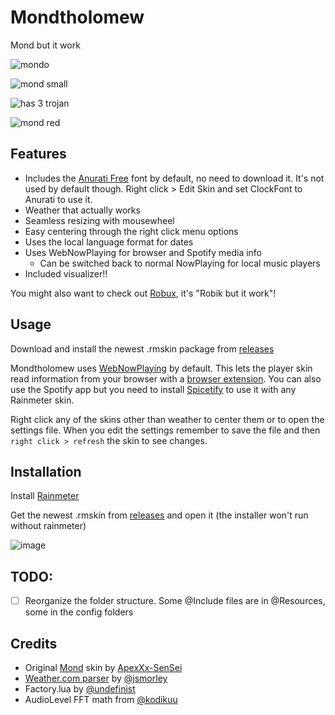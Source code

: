 ﻿# Mondtholomew

Mond but it work

![mondo](https://user-images.githubusercontent.com/93496808/196546066-9f953b05-69fe-4f50-9a01-b58d1e03d107.jpg)

![mond small](https://user-images.githubusercontent.com/93496808/209139555-5de5a09d-bf11-47b5-a035-882a5671db4f.png)

![has 3 trojan](https://user-images.githubusercontent.com/93496808/211107686-d3ebe9bd-ec9c-4281-bb73-85c978eb1e0e.png)

![mond red](https://user-images.githubusercontent.com/93496808/218572990-d6461595-65c8-44dd-bcbd-2a13b0ae0bcb.png)

## Features

- Includes the [Anurati Free](https://www.behance.net/gallery/33704618/ANURATI-Free-Font) font by default, no need to download it. It's not used by default though. Right click > Edit Skin and set ClockFont to Anurati to use it.
- Weather that actually works
- Seamless resizing with mousewheel
- Easy centering through the right click menu options
- Uses the local language format for dates
- Uses WebNowPlaying for browser and Spotify media info
  - Can be switched back to normal NowPlaying for local music players
- Included visualizer!!

You might also want to check out [Robux](https://github.com/reisir/robux), it's "Robik but it work"!

## Usage

Download and install the newest .rmskin package from [releases](https://github.com/reisir/mondtholomew/releases/latest)

Mondtholomew uses [WebNowPlaying](https://github.com/tjhrulz/WebNowPlaying) by default. This lets the player skin read information from your browser with a [browser extension](https://github.com/tjhrulz/WebNowPlaying#extension-links). You can also use the Spotify app but you need to install [Spicetify](https://spicetify.app/docs/getting-started) to use it with any Rainmeter skin.

Right click any of the skins other than weather to center them or to open the settings file. When you edit the settings remember to save the file and then `right click > refresh` the skin to see changes.

## Installation

Install [Rainmeter](https://www.rainmeter.net/)

Get the newest .rmskin from [releases](https://github.com/reisir/mondtholomew/releases) and open it (the installer won't run without rainmeter)

![image](https://user-images.githubusercontent.com/93496808/210018027-e1c0f16d-037f-4bc4-bf13-7f05090c9b93.png)

## TODO:

- [ ] Reorganize the folder structure. Some @Include files are in @Resources, some in the config folders

## Credits

- Original [Mond](https://www.deviantart.com/apexxx-sensei/art/Mond-762455575) skin by [ApexXx-SenSei](https://www.deviantart.com/apexxx-sensei)
- [Weather.com parser](https://forum.rainmeter.net/viewtopic.php?f=118&t=34628#p171501) by [@jsmorley](https://github.com/jsmorley)
- Factory.lua by [@undefinist](https://github.com/undefinist)
- AudioLevel FFT math from [@kodikuu](https://github.com/kodikuu)
